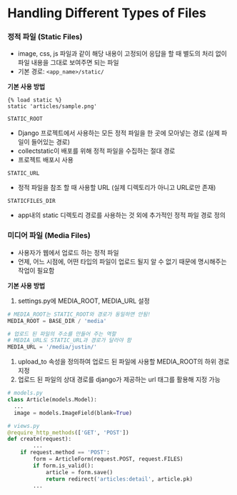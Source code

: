 # Handling Different Types of Files

###  정적 파일 (Static Files)

- image, css, js 파일과 같이 해당 내용이 고정되어 응답을 할 때 별도의 처리 없이 파일 내용을 그대로 보여주면 되는 파일
- 기본 경로: `<app_name>/static/`

**기본 사용 방법**

```django
{% load static %}
static 'articles/sample.png'
```


`STATIC_ROOT`

- Django 프로젝트에서 사용하는 모든 정적 파일을 한 곳에 모아넣는 경로 (실제 파일이 들어있는 경로)
- collectstatic이 배포를 위해 정적 파일을 수집하는 절대 경로
- 프로젝트 배포시 사용

`STATIC_URL`

- 정적 파일을 참조 할 때 사용할 URL (실제 디렉토리가 아니고 URL로만 존재)

`STATICFILES_DIR`

- app내의 static 디렉토리 경로를 사용하는 것 외에 추가적인 정적 파일 경로 정의



### 미디어 파일 (Media Files)

- 사용자가 웹에서 업로드 하는 정적 파일
- 언제, 어느 시점에, 어떤 타입의 파일이 업로드 될지 알 수 없기 때문에 명시해주는 작업이 필요함

**기본 사용 방법**

1. settings.py에 MEDIA_ROOT, MEDIA_URL 설정

```python
# MEDIA_ROOT는 STATIC_ROOT와 경로가 동일하면 안됨!
MEDIA_ROOT = BASE_DIR / 'media'

# 업로드 된 파일의 주소를 만들어 주는 역할 
# MEDIA_URL도 STATIC_URL과 경로가 달라야 함
MEDIA_URL = '/media/justin/'
```



1. upload_to 속성을 정의하여 업로드 된 파일에 사용할 MEDIA_ROOT의 하위 경로 지정
2. 업로드 된 파일의 상대 경로를 django가 제공하는 url 태그를 활용해 지정 가능

```python
# models.py
class Article(models.Model):
  ...
  image = models.ImageField(blank=True)
```

```python
# views.py
@require_http_methods(['GET', 'POST'])
def create(request):
		...
    if request.method == 'POST':
        form = ArticleForm(request.POST, request.FILES)
        if form.is_valid():
            article = form.save()
            return redirect('articles:detail', article.pk)
		...
```

